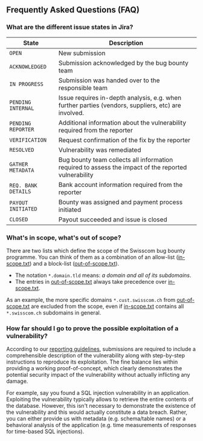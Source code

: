 ## Frequently Asked Questions (FAQ)

### What are the different issue states in Jira?

| State | Description |
| --- | --- |
| `OPEN` | New submission |
| `ACKNOWLEDGED` | Submission acknowledged by the bug bounty team |
| `IN PROGRESS` | Submission was handed over to the responsible team |
| `PENDING INTERNAL` | Issue requires in-depth analysis, e.g. when further parties (vendors, suppliers, etc) are involved. |
| `PENDING REPORTER` | Additional information about the vulnerability required from the reporter |
| `VERIFICATION` | Request confirmation of the fix by the reporter |
| `RESOLVED` | Vulnerability was remediated |
| `GATHER METADATA` | Bug bounty team collects all information required to assess the impact of the reported vulnerability |
| `REQ. BANK DETAILS` | Bank account information required from the reporter |
| `PAYOUT INITIATED` | Bounty was assigned and payment process initiated |
| `CLOSED` | Payout succeeded and issue is closed |


### What's in scope, what's out of scope?
There are two lists which define the scope of the Swisscom bug bounty programme. You can think of them as a combination of an allow-list ([in-scope.txt](https://github.com/swisscom/bugbounty/blob/main/scope/inscope.txt)) and a block-list ([out-of-scope.txt](https://github.com/swisscom/bugbounty/blob/main/scope/outofscope.txt)).

 * The notation `*.domain.tld` means: _a domain and all of its subdomains_.
 * The entries in [out-of-scope.txt](https://github.com/swisscom/bugbounty/blob/main/scope/outofscope.txt) always take precedence over [in-scope.txt](https://github.com/swisscom/bugbounty/blob/main/scope/inscope.txt).

As an example, the more specific domains `*.cust.swisscom.ch` from [out-of-scope.txt](https://github.com/swisscom/bugbounty/blob/main/scope/outofscope.txt) are excluded from the scope, even if [in-scope.txt](https://github.com/swisscom/bugbounty/blob/main/scope/inscope.txt) contains all `*.swisscom.ch` subdomains in general.


### How far should I go to prove the possible exploitation of a vulnerability?
According to our [reporting guidelines](https://github.com/swisscom/bugbounty#55-reporting-guidelines), submissions are required to include a comprehensible description of the vulnerability along with step-by-step instructions to reproduce its exploitation. The fine balance lies within providing a working proof-of-concept, which clearly demonstrates the potential security impact of the vulnerability without actually inflicting any damage.

For example, say you found a SQL injection vulnerability in an application. Exploiting the vulnerability typically allows to retrieve the entire contents of the database. However, this isn't necessary to demonstrate the existence of the vulnerability and this would actually constitute a data breach. Rather, you can either provide us with metadata (e.g. schema/table names) or a behavioral analysis of the application (e.g. time measurements of responses for time-based SQL injections).